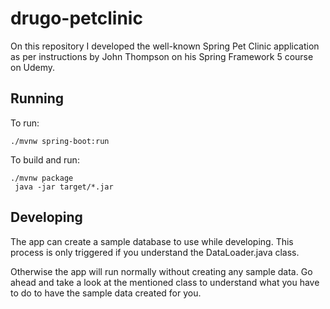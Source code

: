# drugo-petclinic
On this repository I developed the well-known Spring Pet Clinic application as per instructions by John Thompson on his Spring Framework 5 course on Udemy.

## Running
To run: 
```
./mvnw spring-boot:run
```

To build and run:
```
./mvnw package
 java -jar target/*.jar
```

## Developing
The app can create a sample database to use while developing. 
This process is only triggered if you understand the DataLoader.java class.

Otherwise the app will run normally without creating any sample data.
Go ahead and take a look at the mentioned class to understand what you have to do
to have the sample data created for you.